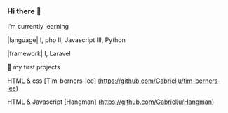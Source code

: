 ### Hi there 👋


 I’m currently learning
 
 |language|
 I,   php
 II,  Javascript
 III, Python
 
 |framework|
 I, Laravel
 
 🌱 my first projects
 
 HTML & css [Tim-berners-lee] (https://github.com/Gabrielju/tim-berners-lee)
 
 HTML & Javascript [Hangman] (https://github.com/Gabrielju/Hangman)
<!--
**Gabrielju/Gabrielju** is a ✨ _special_ ✨ repository because its `README.md` (this file) appears on your GitHub profile.

Here are some ideas to get you started:

- 🔭 I’m currently working on ...
- 🌱 I’m currently learning ...
- 👯 I’m looking to collaborate on ...
- 🤔 I’m looking for help with ...
- 💬 Ask me about ...
- 📫 How to reach me: ...
- 😄 Pronouns: ...
- ⚡ Fun fact: ...
-->
